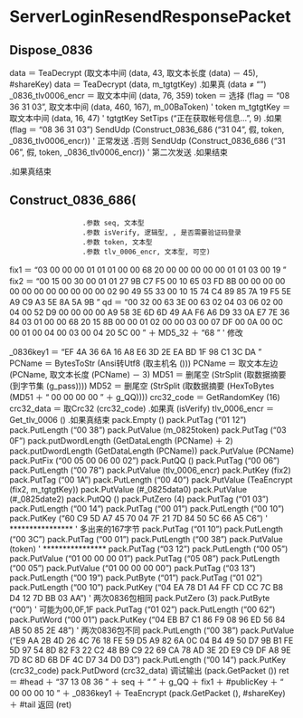 
# ServerLoginResendResponsePacket

## Dispose_0836
data ＝ TeaDecrypt (取文本中间 (data, 43, 取文本长度 (data) － 45), #shareKey)
data ＝ TeaDecrypt (data, m_tgtgtKey)
.如果真 (data ≠ “”)
    _0836_tlv0006_encr ＝ 取文本中间 (data, 76, 359)
    token ＝ 选择 (flag ＝ “08 36 31 03”, 取文本中间 (data, 460, 167), m_00BaToken)  ' token
    m_tgtgtKey ＝ 取文本中间 (data, 16, 47)  ' tgtgtKey
    SetTips (“正在获取帐号信息...”, 9)
    .如果 (flag ＝ “08 36 31 03”)
        SendUdp (Construct_0836_686 (“31 04”, 假, token, _0836_tlv0006_encr))  ' 正常发送
    .否则
        SendUdp (Construct_0836_686 (“31 06”, 假, token, _0836_tlv0006_encr))  ' 第二次发送
    .如果结束

.如果真结束


## Construct_0836_686(
                      .参数 seq, 文本型
                      .参数 isVerify, 逻辑型, , 是否需要验证码登录
                      .参数 token, 文本型
                      .参数 tlv_0006_encr, 文本型, 可空)

fix1 ＝ “03 00 00 00 01 01 01 00 00 68 20 00 00 00 00 00 01 01 03 00 19 ”
fix2 ＝ “00 15 00 30 00 01 01 27 9B C7 F5 00 10 65 03 FD 8B 00 00 00 00 00 00 00 00 00 00 00 00 02 90 49 55 33 00 10 15 74 C4 89 85 7A 19 F5 5E A9 C9 A3 5E 8A 5A 9B ”
qd ＝ “00 32 00 63 3E 00 63 02 04 03 06 02 00 04 00 52 D9 00 00 00 00 A9 58 3E 6D 6D 49 AA F6 A6 D9 33 0A E7 7E 36 84 03 01 00 00 68 20 15 8B 00 00 01 02 00 00 03 00 07 DF 00 0A 00 0C 00 01 00 04 00 03 00 04 20 5C 00 ” ＋ MD5_32 ＋ “68 ”  ' 修改

_0836key1 ＝ “EF 4A 36 6A 16 A8 E6 3D 2E EA BD 1F 98 C1 3C DA ”
PCName ＝ BytesToStr (Ansi转Utf8 (取主机名 ()))
PCName ＝ 取文本左边 (PCName, 取文本长度 (PCName) － 3)
MD51 ＝ 删尾空 (StrSplit (取数据摘要 (到字节集 (g_pass))))
MD52 ＝ 删尾空 (StrSplit (取数据摘要 (HexToBytes (MD51 ＋ “ 00 00 00 00 ” ＋ g_QQ))))
crc32_code ＝ GetRandomKey (16)
crc32_data ＝ 取Crc32 (crc32_code)
.如果真 (isVerify)
    tlv_0006_encr ＝ Get_tlv_0006 ()
.如果真结束
pack.Empty ()
pack.PutTag (“01 12”)
pack.PutLength (“00 38”)
pack.PutValue (m_0825token)
pack.PutTag (“03 0F”)
pack.putDwordLength (GetDataLength (PCName) ＋ 2)
pack.putDwordLength (GetDataLength (PCName))
pack.PutValue (PCName)
pack.PutFix (“00 05 00 06 00 02”)
pack.PutQQ ()
pack.PutTag (“00 06”)
pack.PutLength (“00 78”)
pack.PutValue (tlv_0006_encr)
pack.PutKey (fix2)
pack.PutTag (“00 1A”)
pack.PutLength (“00 40”)
pack.PutValue (TeaEncrypt (fix2, m_tgtgtKey))
pack.PutValue (#_0825data0)
pack.PutValue (#_0825date2)
pack.PutQQ ()
pack.PutZero (4)
pack.PutTag (“01 03”)
pack.PutLength (“00 14”)
pack.PutTag (“00 01”)
pack.PutLength (“00 10”)
pack.PutKey (“60 C9 5D A7 45 70 04 7F 21 7D 84 50 5C 66 A5 C6”)
' ****************
' 多出来的167字节
pack.PutTag (“01 10”)
pack.PutLength (“00 3C”)
pack.PutTag (“00 01”)
pack.PutLength (“00 38”)
pack.PutValue (token)
' ****************
pack.PutTag (“03 12”)
pack.PutLength (“00 05”)
pack.PutValue (“01 00 00 00 01”)
pack.PutTag (“05 08”)
pack.PutLength (“00 05”)
pack.PutValue (“01 00 00 00 00”)
pack.PutTag (“03 13”)
pack.PutLength (“00 19”)
pack.PutByte (“01”)
pack.PutTag (“01 02”)
pack.PutLength (“00 10”)
pack.PutKey (“04 EA 78 D1 A4 FF CD CC 7C B8 D4 12 7D BB 03 AA”)  ' 两次0836包相同
pack.PutZero (3)
pack.PutByte (“00”)  ' 可能为00,0F,1F
pack.PutTag (“01 02”)
pack.PutLength (“00 62”)
pack.PutWord (“00 01”)
pack.PutKey (“04 EB B7 C1 86 F9 08 96 ED 56 84 AB 50 85 2E 48”)  ' 两次0836包不同
pack.PutLength (“00 38”)
pack.PutValue (“E9 AA 2B 4D 26 4C 76 18 FE 59 D5 A9 82 6A 0C 04 B4 49 50 D7 9B B1 FE 5D 97 54 8D 82 F3 22 C2 48 B9 C9 22 69 CA 78 AD 3E 2D E9 C9 DF A8 9E 7D 8C 8D 6B DF 4C D7 34 D0 D3”)
pack.PutLength (“00 14”)
pack.PutKey (crc32_code)
pack.PutDword (crc32_data)
调试输出 (pack.GetPacket ())
ret ＝ #head ＋ “37 13 08 36 ” ＋ seq ＋ “ ” ＋ g_QQ ＋ fix1 ＋ #publicKey ＋ “ 00 00 00 10 ” ＋ _0836key1 ＋ TeaEncrypt (pack.GetPacket (), #shareKey) ＋ #tail
返回 (ret)
